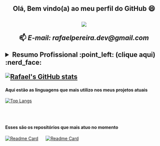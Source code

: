 <h2 align="center">Olá, Bem vindo(a) ao meu perfil do GitHub 😄<h2>
<!-- <h4 align="center">Desenvolvedor FullStack</h4> -->



<a href="https://www.linkedin.com/in/rafael-pereira-924286a4/">
    <p align ="center">
    <img src="https://img.shields.io/badge/linkedin-%230077B5.svg?&style=for-the-badge&logo=linkedin&logoColor=white" /></p></a>
    
  
  <p align="center"> 📫 <i><b>E-mail:</b> rafaelpereira.dev@gmail.com</i></p>


<details closed>
    <summary><b>Resumo Profissional</b> :point_left: <b>(clique aqui)</b> :nerd_face: </summary>
    <br>
    
<b>Segue minha Formação</b> :man_student:
<ul>
    <li>Faculdade Impacta Tecnologia - Redes de Computadores: Formado(Ago/2017 à Dez/2019)</li>
    <li>Faculdades Integradas Campos Salles - Sistemas de Informação : trancado (Jan/2016 à Jul/2017)
    <li>ETEC Caieiras - Informática para Internet: Formado(Jan/2014 à Dez/2015)</li>
</ul>
<b> Experiência :older_man:</b>
    <ul>
        <li>Accenture Song : Digital Tech Developer Analyst - <b>atual</b></li>
        Fique a vontade para ver mais experiências, só clicar no botão do Linkedin =) :point_up:
    </ul>
    <b>Certificações :newspaper_roll:</b>
    <ul>
        <li>Microsoft : Azure Fundamentals Obtida em 06/2021 CREDENCIAL: https://www.credly.com/badges/2b09e0b8-8945-4b6d-b2da-6121dc729b6a?source=linked_in_profile</li>
        <li>Estudando para o exame AZ-104💪</li>
    </ul>
</details>

[![Rafael's GitHub stats](https://github-readme-stats.vercel.app/api?username=rafaelpereiradev&theme=buefy)](https://github.com/rafaelpereiradev/github-readme-stats)

<h4>Aqui estão as linguagens que mais utilizo nos meus projetos atuais</h4>
    
[![Top Langs](https://github-readme-stats.vercel.app/api/top-langs/?username=rafaelpereiradev&theme=buefy&layout=compact)](https://github.com/rafaelpereiradev/github-readme-stats)
    
<br><br>
 <h4>Esses são os repositórios que mais atuo no momento</h4>
    
[![Readme Card](https://github-readme-stats.vercel.app/api/pin/?username=rafaelpereiradev&repo=javascript-estudos&theme=dark)](https://github.com/rafaelpereiradev/javascript-estudos)
&nbsp;&nbsp;&nbsp;&nbsp;
[![Readme Card](https://github-readme-stats.vercel.app/api/pin/?username=rafaelpereiradev&repo=pair-programming&theme=dark)](https://github.com/rafaelpereiradev/pair-programming)



